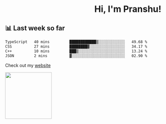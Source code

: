 <div align="right" >
   
   <H1>Hi, I'm Pranshu!</H1>

</div>

## 📊 Last week so far
<!--START_SECTION:waka-->

```txt
TypeScript   40 mins         ████████████▒░░░░░░░░░░░░   49.68 %
CSS          27 mins         ████████▓░░░░░░░░░░░░░░░░   34.17 %
C++          10 mins         ███▒░░░░░░░░░░░░░░░░░░░░░   13.24 %
JSON         2 mins          ▓░░░░░░░░░░░░░░░░░░░░░░░░   02.90 %
```

<!--END_SECTION:waka-->

Check out my [website](https://pranshu05.vercel.app)

<img align="left" width="150" src="https://user-images.githubusercontent.com/70943732/209951571-93b7afe5-f523-4683-b725-5d94b287e94e.png">

